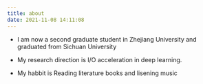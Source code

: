 ```yaml
---
title: about
date: 2021-11-08 14:11:08
---
```


- I am now a second graduate student in Zhejiang University and graduated from Sichuan University

- My research direction is I/O acceleration in deep learning.

- My habbit is Reading literature books and lisening music